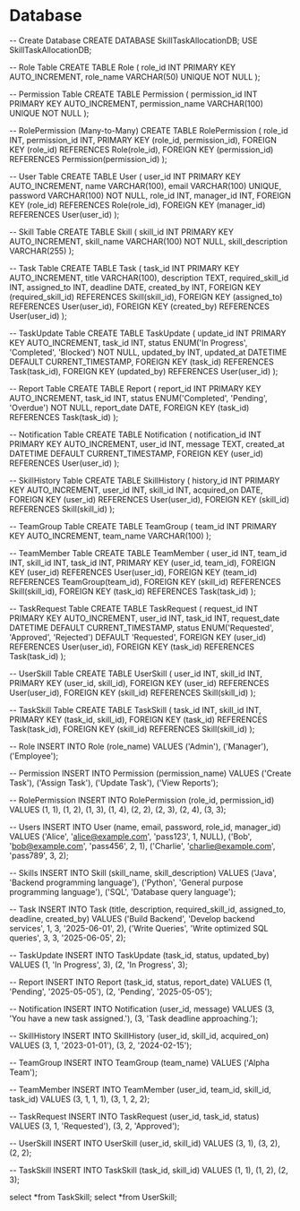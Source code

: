 # Database

-- Create Database
CREATE DATABASE SkillTaskAllocationDB;
USE SkillTaskAllocationDB;

-- Role Table
CREATE TABLE Role (
    role_id INT PRIMARY KEY AUTO_INCREMENT,
    role_name VARCHAR(50) UNIQUE NOT NULL
);

-- Permission Table
CREATE TABLE Permission (
    permission_id INT PRIMARY KEY AUTO_INCREMENT,
    permission_name VARCHAR(100) UNIQUE NOT NULL
);

-- RolePermission (Many-to-Many)
CREATE TABLE RolePermission (
    role_id INT,
    permission_id INT,
    PRIMARY KEY (role_id, permission_id),
    FOREIGN KEY (role_id) REFERENCES Role(role_id),
    FOREIGN KEY (permission_id) REFERENCES Permission(permission_id)
);

-- User Table
CREATE TABLE User (
    user_id INT PRIMARY KEY AUTO_INCREMENT,
    name VARCHAR(100),
    email VARCHAR(100) UNIQUE,
    password VARCHAR(100) NOT NULL,
    role_id INT,
    manager_id INT,
    FOREIGN KEY (role_id) REFERENCES Role(role_id),
    FOREIGN KEY (manager_id) REFERENCES User(user_id)
);

-- Skill Table
CREATE TABLE Skill (
    skill_id INT PRIMARY KEY AUTO_INCREMENT,
    skill_name VARCHAR(100) NOT NULL,
    skill_description VARCHAR(255)
);

-- Task Table
CREATE TABLE Task (
    task_id INT PRIMARY KEY AUTO_INCREMENT,
    title VARCHAR(100),
    description TEXT,
    required_skill_id INT,
    assigned_to INT,
    deadline DATE,
    created_by INT,
    FOREIGN KEY (required_skill_id) REFERENCES Skill(skill_id),
    FOREIGN KEY (assigned_to) REFERENCES User(user_id),
    FOREIGN KEY (created_by) REFERENCES User(user_id)
);

-- TaskUpdate Table
CREATE TABLE TaskUpdate (
    update_id INT PRIMARY KEY AUTO_INCREMENT,
    task_id INT,
    status ENUM('In Progress', 'Completed', 'Blocked') NOT NULL,
    updated_by INT,
    updated_at DATETIME DEFAULT CURRENT_TIMESTAMP,
    FOREIGN KEY (task_id) REFERENCES Task(task_id),
    FOREIGN KEY (updated_by) REFERENCES User(user_id)
);

-- Report Table
CREATE TABLE Report (
    report_id INT PRIMARY KEY AUTO_INCREMENT,
    task_id INT,
    status ENUM('Completed', 'Pending', 'Overdue') NOT NULL,
    report_date DATE,
    FOREIGN KEY (task_id) REFERENCES Task(task_id)
);

-- Notification Table
CREATE TABLE Notification (
    notification_id INT PRIMARY KEY AUTO_INCREMENT,
    user_id INT,
    message TEXT,
    created_at DATETIME DEFAULT CURRENT_TIMESTAMP,
    FOREIGN KEY (user_id) REFERENCES User(user_id)
);

-- SkillHistory Table
CREATE TABLE SkillHistory (
    history_id INT PRIMARY KEY AUTO_INCREMENT,
    user_id INT,
    skill_id INT,
    acquired_on DATE,
    FOREIGN KEY (user_id) REFERENCES User(user_id),
    FOREIGN KEY (skill_id) REFERENCES Skill(skill_id)
);

-- TeamGroup Table
CREATE TABLE TeamGroup (
    team_id INT PRIMARY KEY AUTO_INCREMENT,
    team_name VARCHAR(100)
);

-- TeamMember Table
CREATE TABLE TeamMember (
    user_id INT,
    team_id INT,
    skill_id INT,
    task_id INT,
    PRIMARY KEY (user_id, team_id),
    FOREIGN KEY (user_id) REFERENCES User(user_id),
    FOREIGN KEY (team_id) REFERENCES TeamGroup(team_id),
    FOREIGN KEY (skill_id) REFERENCES Skill(skill_id),
    FOREIGN KEY (task_id) REFERENCES Task(task_id)
);

-- TaskRequest Table
CREATE TABLE TaskRequest (
    request_id INT PRIMARY KEY AUTO_INCREMENT,
    user_id INT,
    task_id INT,
    request_date DATETIME DEFAULT CURRENT_TIMESTAMP,
    status ENUM('Requested', 'Approved', 'Rejected') DEFAULT 'Requested',
    FOREIGN KEY (user_id) REFERENCES User(user_id),
    FOREIGN KEY (task_id) REFERENCES Task(task_id)
);

-- UserSkill Table
CREATE TABLE UserSkill (
    user_id INT,
    skill_id INT,
    PRIMARY KEY (user_id, skill_id),
    FOREIGN KEY (user_id) REFERENCES User(user_id),
    FOREIGN KEY (skill_id) REFERENCES Skill(skill_id)
);

-- TaskSkill Table
CREATE TABLE TaskSkill (
    task_id INT,
    skill_id INT,
    PRIMARY KEY (task_id, skill_id),
    FOREIGN KEY (task_id) REFERENCES Task(task_id),
    FOREIGN KEY (skill_id) REFERENCES Skill(skill_id)
);






-- Role
INSERT INTO Role (role_name) VALUES ('Admin'), ('Manager'), ('Employee');

-- Permission
INSERT INTO Permission (permission_name) VALUES 
('Create Task'), 
('Assign Task'), 
('Update Task'), 
('View Reports');

-- RolePermission
INSERT INTO RolePermission (role_id, permission_id) VALUES
(1, 1), (1, 2), (1, 3), (1, 4),
(2, 2), (2, 3), (2, 4),
(3, 3);

-- Users
INSERT INTO User (name, email, password, role_id, manager_id) VALUES
('Alice', 'alice@example.com', 'pass123', 1, NULL),
('Bob', 'bob@example.com', 'pass456', 2, 1),
('Charlie', 'charlie@example.com', 'pass789', 3, 2);

-- Skills
INSERT INTO Skill (skill_name, skill_description) VALUES
('Java', 'Backend programming language'),
('Python', 'General purpose programming language'),
('SQL', 'Database query language');

-- Task
INSERT INTO Task (title, description, required_skill_id, assigned_to, deadline, created_by) VALUES
('Build Backend', 'Develop backend services', 1, 3, '2025-06-01', 2),
('Write Queries', 'Write optimized SQL queries', 3, 3, '2025-06-05', 2);

-- TaskUpdate
INSERT INTO TaskUpdate (task_id, status, updated_by) VALUES
(1, 'In Progress', 3),
(2, 'In Progress', 3);

-- Report
INSERT INTO Report (task_id, status, report_date) VALUES
(1, 'Pending', '2025-05-05'),
(2, 'Pending', '2025-05-05');

-- Notification
INSERT INTO Notification (user_id, message) VALUES
(3, 'You have a new task assigned.'),
(3, 'Task deadline approaching.');

-- SkillHistory
INSERT INTO SkillHistory (user_id, skill_id, acquired_on) VALUES
(3, 1, '2023-01-01'),
(3, 2, '2024-02-15');

-- TeamGroup
INSERT INTO TeamGroup (team_name) VALUES ('Alpha Team');

-- TeamMember
INSERT INTO TeamMember (user_id, team_id, skill_id, task_id) VALUES
(3, 1, 1, 1),
(3, 1, 2, 2);

-- TaskRequest
INSERT INTO TaskRequest (user_id, task_id, status) VALUES
(3, 1, 'Requested'),
(3, 2, 'Approved');

-- UserSkill
INSERT INTO UserSkill (user_id, skill_id) VALUES
(3, 1),
(3, 2),
(2, 2);

-- TaskSkill
INSERT INTO TaskSkill (task_id, skill_id) VALUES
(1, 1),
(1, 2),
(2, 3);

select *from TaskSkill;
select *from UserSkill;
